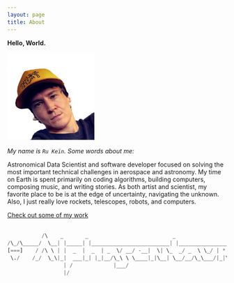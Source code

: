 ```yaml
---
layout: page
title: About
---
```


**Hello, World.**

<div><img src="/assets/images/ru-kein-photo.jpg" alt="ru kein" title="Ru Kein" width="200"/></div>

_My name is `Ru Keïn`. Some words about me:_


Astronomical Data Scientist and software developer focused on solving the most important technical challenges in aerospace and astronomy. My time on Earth is spent primarily on coding algorithms, building computers, composing music, and writing stories. As both artist and scientist, my favorite place to be is at the edge of uncertainty, navigating the unknown. Also, I just really love rockets, telescopes, robots, and computers.

[Check out some of my work](/projects.html)


```python
                       
           /\    _       _                           _                      *  
/\_/\_____/  \__| |_____| |_________________________| |___________________*___
[===]    / /\ \ | |  _  |  _  | _  \/ __/ -__|  \| \_  _/ _  \ \_/ | * _/| | |
 \./    /_/  \_\|_|  ___|_| |_|__/\_\ \ \____|_|\__| \__/__/\_\___/|_|\_\|_|_|
                  | /             |___/        
                  |/   
```